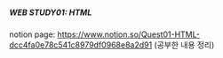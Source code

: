 ##### WEB STUDY01: HTML

notion page: https://www.notion.so/Quest01-HTML-dcc4fa0e78c541c8979df0968e8a2d91
(공부한 내용 정리)
